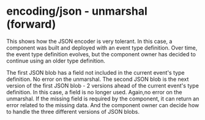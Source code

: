 # encoding/json - unmarshal (forward)

This shows how the JSON encoder is very tolerant. In this case, a component was built and deployed with an event type definition. Over time, the event type definition evolves, but the component owner has decided to continue using an older type definition.

The first JSON blob has a field not included in the current event's type definition. No error on the unmarshal. The second JSON blob is the next version of the first JSON blob - 2 versions ahead of the current event's type definition. In this case, a field is no longer used. Again,no error on the unmarshal. If the missing field is required by the component, it can return an error related to the missing data. And the component owner can decide how to handle the three different versions of JSON blobs.
